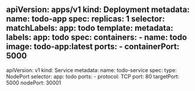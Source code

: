 apiVersion: apps/v1
kind: Deployment
metadata:
  name: todo-app
spec:
  replicas: 1
  selector:
    matchLabels:
      app: todo
  template:
    metadata:
      labels:
        app: todo
    spec:
      containers:
      - name: todo
        image: todo-app:latest
        ports:
        - containerPort: 5000
---
apiVersion: v1
kind: Service
metadata:
  name: todo-service
spec:
  type: NodePort
  selector:
    app: todo
  ports:
    - protocol: TCP
      port: 80
      targetPort: 5000
      nodePort: 30001
